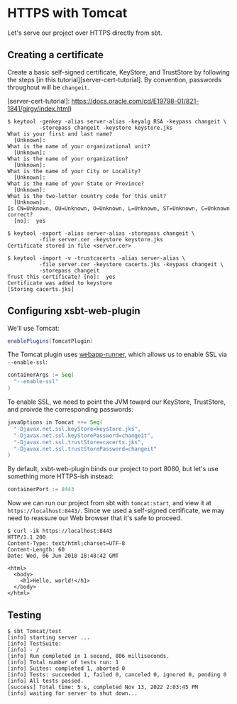 # HTTPS with Tomcat

Let's serve our project over HTTPS directly from sbt.

## Creating a certificate

Create a basic self-signed certificate, KeyStore, and TrustStore by
following the steps [in this tutorial][server-cert-tutorial].  By
convention, passwords throughout will be `changeit`.

[server-cert-tutorial]: https://docs.oracle.com/cd/E19798-01/821-1841/gjrgy/index.html)

```
$ keytool -genkey -alias server-alias -keyalg RSA -keypass changeit \
          -storepass changeit -keystore keystore.jks
What is your first and last name?
  [Unknown]:
What is the name of your organizational unit?
  [Unknown]:
What is the name of your organization?
  [Unknown]:
What is the name of your City or Locality?
  [Unknown]:
What is the name of your State or Province?
  [Unknown]:
What is the two-letter country code for this unit?
  [Unknown]:
Is CN=Unknown, OU=Unknown, O=Unknown, L=Unknown, ST=Unknown, C=Unknown correct?
  [no]:  yes
```

```
$ keytool -export -alias server-alias -storepass changeit \
          -file server.cer -keystore keystore.jks
Certificate stored in file <server.cer>
```

```
$ keytool -import -v -trustcacerts -alias server-alias \
          -file server.cer -keystore cacerts.jks -keypass changeit \
          -storepass changeit
Trust this certificate? [no]:  yes
Certificate was added to keystore
[Storing cacerts.jks]
```

## Configuring xsbt-web-plugin

We'll use Tomcat:

```scala
enablePlugins(TomcatPlugin)
```

The Tomcat plugin uses [webapp-runner], which allows us to enable SSL
via `--enable-ssl`:

[webapp-runner]: https://github.com/jsimone/webapp-runner

```scala
containerArgs := Seq(
  "--enable-ssl"
)
```

To enable SSL, we need to point the JVM toward our KeyStore, TrustStore,
and proivde the corresponding passwords:

```scala
javaOptions in Tomcat ++= Seq(
  "-Djavax.net.ssl.keyStore=keystore.jks",
  "-Djavax.net.ssl.keyStorePassword=changeit",
  "-Djavax.net.ssl.trustStore=cacerts.jks",
  "-Djavax.net.ssl.trustStorePassword=changeit"
)
```

By default, xsbt-web-plugin binds our project to port 8080, but let's
use something more HTTPS-ish instead:

```scala
containerPort := 8443
```

Now we can run our project from sbt with `tomcat:start`, and view it at
`https://localhost:8443/`.  Since we used a self-signed certificate,
we may need to reassure our Web browser that it's safe to proceed.

```
$ curl -ik https://localhost:8443
HTTP/1.1 200
Content-Type: text/html;charset=UTF-8
Content-Length: 60
Date: Wed, 06 Jun 2018 18:48:42 GMT

<html>
  <body>
    <h1>Hello, world!</h1>
  </body>
</html>
```

## Testing

```
$ sbt Tomcat/test
[info] starting server ...
[info] TestSuite:
[info] - /
[info] Run completed in 1 second, 806 milliseconds.
[info] Total number of tests run: 1
[info] Suites: completed 1, aborted 0
[info] Tests: succeeded 1, failed 0, canceled 0, ignored 0, pending 0
[info] All tests passed.
[success] Total time: 5 s, completed Nov 13, 2022 2:03:45 PM
[info] waiting for server to shut down...
```
